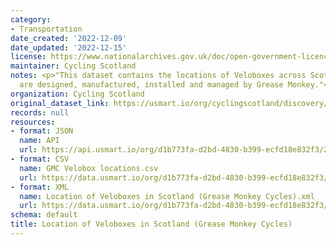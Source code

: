 ```yaml
---
category:
- Transportation
date_created: '2022-12-09'
date_updated: '2022-12-15'
license: https://www.nationalarchives.gov.uk/doc/open-government-licence/version/3/
maintainer: Cycling Scotland
notes: <p>"This dataset contains the locations of Veloboxes across Scotland which
  are designed, manufactured, installed and managed by Grease Monkey."</p>
organization: Cycling Scotland
original_dataset_link: https://usmart.io/org/cyclingscotland/discovery/discovery-view-detail/e9d45291-5070-415d-af6f-4ea64e0740ad
records: null
resources:
- format: JSON
  name: API
  url: https://api.usmart.io/org/d1b773fa-d2bd-4830-b399-ecfd18e832f3/22fa16bf-6b15-4d79-8400-84887c0dd4c6/1/urql
- format: CSV
  name: GMC Velobox locations.csv
  url: https://data.usmart.io/org/d1b773fa-d2bd-4830-b399-ecfd18e832f3/resource?resourceGUID=08f3c1f7-4f2a-46cc-adfc-25a748f09085
- format: XML
  name: Location of Veloboxes in Scotland (Grease Monkey Cycles).xml
  url: https://data.usmart.io/org/d1b773fa-d2bd-4830-b399-ecfd18e832f3/resource?resourceGUID=4040c2d8-9b57-4160-bbf4-4c519eac492c
schema: default
title: Location of Veloboxes in Scotland (Grease Monkey Cycles)
---
```

